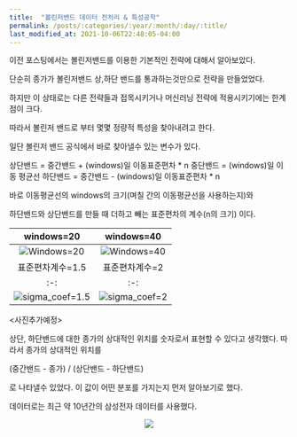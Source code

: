 ```yaml
---
title:  "볼린저밴드 데이터 전처리 & 특성공학" 
permalink: /posts/:categories/:year/:month/:day/:title/
last_modified_at: 2021-10-06T22:48:05-04:00
---
```


이전 포스팅에서는 볼린저밴드를 이용한 기본적인 전략에 대해서 알아보았다.

단순히 종가가 볼린저밴드 상,하단 밴드를 통과하는것만으로 전략을 만들었었다.

하지만 이 상태로는 다른 전략들과 접목시키거나 머신러닝 전략에 적용시키기에는 한계점이 크다.

따라서 볼린저 밴드로 부터 몇몇 정량적 특성을 찾아내려고 한다.

일단 볼린저 밴드 공식에서 바로 찾아낼수 있는 변수가 있다.


상단밴드 = 중간밴드 + (windows)일 이동표준편차 * n
중단밴드 = (windows)일 이동 평균선
하단밴드 = 중간밴드 - (windows)일 이동표준편차 * n

바로 이동평균선의 windows의 크기(며칠 간의 이동평균선을 사용하는지)와

하단밴드와 상단밴드를 만들 때 더하고 빼는 표준편차의 계수(n의 크기) 이다.



|windows=20|windows=40|
|:-:|:-:|
|![Windows=20]({{site.url}}/assets/images/sec_windows_20.png)|![Windows=40]({{site.url}}/assets/images/sec_windows_40.png)|
|표준편차계수=1.5|표준편차계수=2|
|:-:|:-:|
|![sigma_coef=1.5]({{site.url}}/assets/images/sec_sigmacoef_1.5.png)|![sigma_coef=2]({{site.url}}/assets/images/sec_sigmacoef_2.png)|








<사진추가예정>


상단, 하단밴드에 대한 종가의 상대적인 위치를 숫자로서 표현할 수 있다고 생각했다.
따라서 종가의 상대적인 위치를

(중간밴드 - 종가) / (상단밴드 - 하단밴드)

로 나타낼수 있었다. 이 값이 어떤 분포를 가지는지 먼저 알아보기로 했다.

데이터로는 최근 약 10년간의 삼성전자 데이터를 사용했다.

<p align="center"><img src="{{site.url}}/assets/images/samsung_score_distribution.png"></p>